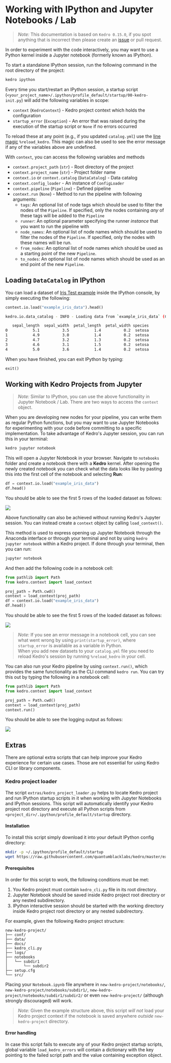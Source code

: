 # Working with IPython and Jupyter Notebooks / Lab

> *Note:* This documentation is based on `Kedro 0.15.0`, if you spot anything that is incorrect then please create an [issue](https://github.com/quantumblacklabs/kedro/issues) or pull request.

In order to experiment with the code interactively, you may want to use a Python kernel inside a Jupyter notebook (formerly known as IPython).

To start a standalone IPython session, run the following command in the root directory of the project:

```bash
kedro ipython
```

Every time you start/restart an IPython session, a startup script (`<your_project_name>/.ipython/profile_default/startup/00-kedro-init.py`) will add the following variables in scope:

- `context` (`KedroContext`) - Kedro project context which holds the configuration
- `startup_error` (`Exception`) - An error that was raised during the execution of the startup script or `None` if no errors occurred

To reload these at any point (e.g., if you updated `catalog.yml`) use the [line magic](https://ipython.readthedocs.io/en/stable/interactive/magics.html) `%reload_kedro`. This magic can also be used to see the error message if any of the variables above are undefined.

With `context`, you can access the following variables and methods
- `context.project_path` (`str`) - Root directory of the project
- `context.project_name` (`str`) - Project folder name
- `context.io` or `context.catalog` (`DataCatalog`) - Data catalog
- `context.config_loader` - An instance of `ConfigLoader`
- `context.pipeline` (`Pipeline`) - Defined pipeline
- `context.run` (`None`) - Method to run the pipeline with following arguments:
  - `tags`: An optional list of node tags which should be used to
          filter the nodes of the ``Pipeline``. If specified, only the nodes
          containing *any* of these tags will be added to the ``Pipeline``
  - `runner`: An optional parameter specifying the runner _instance_ that you want to run
          the pipeline with
  - `node_names`: An optional list of node names which should be used to
          filter the nodes of the ``Pipeline``. If specified, only the nodes
          with these names will be run.
  - `from_nodes`: An optional list of node names which should be used as a
          starting point of the new ``Pipeline``.
  - `to_nodes`: An optional list of node names which should be used as an
          end point of the new ``Pipeline``.

## Loading `DataCatalog` in IPython

You can load a dataset of [Iris Test example](https://archive.ics.uci.edu/ml/datasets/iris) inside the IPython console, by simply executing the following:

```python
context.io.load("example_iris_data").head()
```

```bash
kedro.io.data_catalog - INFO - Loading data from `example_iris_data` (CSVLocalDataSet)...

   sepal_length  sepal_width  petal_length  petal_width species
0           5.1          3.5           1.4          0.2  setosa
1           4.9          3.0           1.4          0.2  setosa
2           4.7          3.2           1.3          0.2  setosa
3           4.6          3.1           1.5          0.2  setosa
4           5.0          3.6           1.4          0.2  setosa
```

When you have finished, you can exit IPython by typing:

```python
exit()
```

## Working with Kedro Projects from Jupyter

>*Note:* Similar to IPython, you can use the above functionality in Jupyter Notebook / Lab. There are two ways to access the `context` object.

When you are developing new nodes for your pipeline, you can write them as regular Python functions, but you may want to use Jupyter Notebooks for experimenting with your code before committing to a specific implementation. To take advantage of Kedro's Jupyter session, you can run this in your terminal:

```bash
kedro jupyter notebook
```

This will open a Jupyter Notebook in your browser. Navigate to `notebooks` folder and create a notebook there with a **Kedro** kernel. After opening the newly created notebook you can check what the data looks like by pasting this into the first cell of the notebook and selecting **Run**:

```python
df = context.io.load("example_iris_data")
df.head()
```

You should be able to see the first 5 rows of the loaded dataset as follows:

![](images/jupyter_notebook_ch10-1.png)

Above functionality can also be achieved without running Kedro's Jupyter session. You can instead create a `context` object
by calling `load_context()`.

This method is used to express opening up Jupyter Notebook through the Anaconda interface or through your terminal and not by using `kedro jupyter notebook` within a Kedro project. If done through your terminal, then you can run:
```bash
jupyter notebook
```

And then add the following code in a notebook cell:

```python
from pathlib import Path
from kedro.context import load_context

proj_path = Path.cwd()
context = load_context(proj_path)
df = context.io.load("example_iris_data")
df.head()
```

You should be able to see the first 5 rows of the loaded dataset as follows:

![](images/jupyter_notebook_ch10-2.png)

> *Note:*
If you see an error message in a notebook cell, you can see what went wrong by using `print(startup_error)`, where `startup_error` is available as a variable in Python.
<br/>When you add new datasets to your `catalog.yml` file you need to reload Kedro's session by running `%reload_kedro` in your cell.

You can also run your Kedro pipeline by using `context.run()`, which provides the same functionality as the CLI command `kedro run`. You can try this out by typing the following in a notebook cell:

```python
from pathlib import Path
from kedro.context import load_context

proj_path = Path.cwd()
context = load_context(proj_path)
context.run()
```

You should be able to see the logging output as follows:

![](images/jupyter-notebook-ch10-3.png)

## Extras

There are optional extra scripts that can help improve your Kedro experience for certain use cases. Those are not essential for using Kedro CLI or library components.

### Kedro project loader

The script `extras/kedro_project_loader.py` helps to locate Kedro project and run IPython startup scripts in it when working with Jupyter Notebooks and IPython sessions.
This script will automatically identify your Kedro project root directory and execute all Python scripts from `<project_dir>/.ipython/profile_default/startup` directory.

#### Installation

To install this script simply download it into your default IPython config directory:

```bash
mkdir -p ~/.ipython/profile_default/startup
wget https://raw.githubusercontent.com/quantumblacklabs/kedro/master/extras/kedro_project_loader.py -O ~/.ipython/profile_default/startup/kedro_project_loader.py
```

#### Prerequisites

In order for this script to work, the following conditions must be met:

1. You Kedro project must contain `kedro_cli.py` file in its root directory.
2. Jupyter Notebook should be saved inside Kedro project root directory or any nested subdirectory.
3. IPython interactive session should be started with the working directory inside Kedro project root directory or any nested subdirectory.

For example, given the following Kedro project structure:
```console
new-kedro-project/
├── conf/
├── data/
├── docs/
├── kedro_cli.py
├── logs/
├── notebooks
│   └── subdir1
│       └── subdir2
├── setup.cfg
└── src/
```

Placing your `Notebook.ipynb` file anywhere in `new-kedro-project/notebooks/`, `new-kedro-project/notebooks/subdir1/`, `new-kedro-project/notebooks/subdir1/subdir2/` or even `new-kedro-project/` (although strongly discouraged) will work.

> *Note:* Given the example structure above, this script *will not* load your Kedro project context if the notebook is saved anywhere *outside* `new-kedro-project` directory.

#### Error handling

In case this script fails to execute any of your Kedro project startup scripts, global variable `load_kedro_errors` will contain a dictionary with the key pointing to the failed script path and the value containing exception object.

